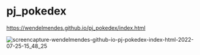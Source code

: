 # pj_pokedex

https://wendelmendes.github.io/pj_pokedex/index.html

![screencapture-wendelmendes-github-io-pj-pokedex-index-html-2022-07-25-15_48_25](https://user-images.githubusercontent.com/102186761/180851814-12d507ca-bf30-4743-9ca1-9f6b0ca778a3.png)
